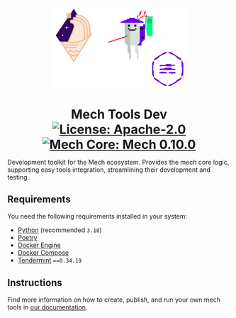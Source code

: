 <p align="center">
   <img src="./docs/imgs/mechs-logo.png" width=300>
</p>

<h1 align="center" style="margin-bottom: 0;">
    Mech Tools Dev
    <br>
    <a href="https://github.com/valory-xyz/mech-tools-dev/blob/main/LICENSE">
        <img alt="License: Apache-2.0" src="https://img.shields.io/github/license/valory-xyz/mech-tools-dev">
    </a>
    <a href="https://github.com/valory-xyz/mech/releases/tag/v0.10.0">
        <img alt="Mech Core: Mech 0.10.0" src="https://img.shields.io/badge/Mech%20Core%20-0.10.0-blueviolet">
    </a>
</h1>

Development toolkit for the Mech ecosystem.
Provides the mech core logic, supporting easy tools integration, streamlining their development and testing.

## Requirements

You need the following requirements installed in your system:

- [Python](https://www.python.org/) (recommended `3.10`)
- [Poetry](https://python-poetry.org/docs/)
- [Docker Engine](https://docs.docker.com/engine/install/)
- [Docker Compose](https://docs.docker.com/compose/install/)
- [Tendermint](https://docs.tendermint.com/v0.34/introduction/install.html) `==0.34.19`

## Instructions

Find more information on how to create, publish, and run your own mech tools in
[our documentation](https://docs.olas.network/mech-tool/).

